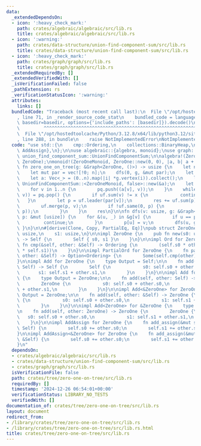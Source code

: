 ```yaml
---
data:
  _extendedDependsOn:
  - icon: ':heavy_check_mark:'
    path: crates/algebraic/algebraic/src/lib.rs
    title: crates/algebraic/algebraic/src/lib.rs
  - icon: ':warning:'
    path: crates/data-structure/union-find-component-sum/src/lib.rs
    title: crates/data-structure/union-find-component-sum/src/lib.rs
  - icon: ':heavy_check_mark:'
    path: crates/graph/graph/src/lib.rs
    title: crates/graph/graph/src/lib.rs
  _extendedRequiredBy: []
  _extendedVerifiedWith: []
  _isVerificationFailed: false
  _pathExtension: rs
  _verificationStatusIcon: ':warning:'
  attributes:
    links: []
  bundledCode: "Traceback (most recent call last):\n  File \"/opt/hostedtoolcache/Python/3.12.8/x64/lib/python3.12/site-packages/onlinejudge_verify/documentation/build.py\"\
    , line 71, in _render_source_code_stat\n    bundled_code = language.bundle(stat.path,\
    \ basedir=basedir, options={'include_paths': [basedir]}).decode()\n          \
    \         ^^^^^^^^^^^^^^^^^^^^^^^^^^^^^^^^^^^^^^^^^^^^^^^^^^^^^^^^^^^^^^^^^^^^^^^^^^^^^^^^^\n\
    \  File \"/opt/hostedtoolcache/Python/3.12.8/x64/lib/python3.12/site-packages/onlinejudge_verify/languages/rust.py\"\
    , line 288, in bundle\n    raise NotImplementedError\nNotImplementedError\n"
  code: "use std::{\n    cmp::Ordering,\n    collections::BinaryHeap,\n    ops::{Add,\
    \ AddAssign},\n};\n\nuse algebraic::{algebra, monoid};\nuse graph::Graph;\nuse\
    \ union_find_component_sum::UnionFindComponentSum;\n\nalgebra!(ZeroOneMonoid,\
    \ ZeroOne);\nmonoid!(ZeroOneMonoid, ZeroOne::new(0, 0), |a, b| a + b);\n\npub\
    \ fn zero_one_on_tree(g: &Graph<ZeroOne, ()>) -> usize {\n    let n = g.len();\n\
    \    let mut par = vec![!0; n];\n    dfs(0, g, &mut par);\n    let mut res = 0;\n\
    \    let a: Vec<_> = (0..n).map(|i| *g.vertex(i)).collect();\n    let mut uf =\
    \ UnionFindComponentSum::<ZeroOneMonoid, false>::new(&a);\n    let mut pq = BinaryHeap::new();\n\
    \    for v in 1..n {\n        pq.push((a[v], v));\n    }\n    while let Some((x,\
    \ v)) = pq.pop() {\n        if uf.sum(v) != x {\n            continue;\n     \
    \   }\n        let p = uf.leader(par[v]);\n        res += uf.sum(p).s1 * uf.sum(v).s0;\n\
    \        uf.merge(p, v);\n        if !uf.same(0, p) {\n            pq.push((uf.sum(p),\
    \ p));\n        }\n    }\n    res\n}\n\nfn dfs(v: usize, g: &Graph<ZeroOne, ()>,\
    \ p: &mut [usize]) {\n    for &(u, _) in &g[v] {\n        if u == p[v] {\n   \
    \         continue;\n        }\n        p[u] = v;\n        dfs(u, g, p);\n   \
    \ }\n}\n\n#[derive(Clone, Copy, PartialEq, Eq)]\npub struct ZeroOne {\n    s0:\
    \ usize,\n    s1: usize,\n}\n\nimpl ZeroOne {\n    pub fn new(s0: usize, s1: usize)\
    \ -> Self {\n        Self { s0, s1 }\n    }\n}\n\nimpl Ord for ZeroOne {\n   \
    \ fn cmp(&self, other: &Self) -> Ordering {\n        (self.s0 * other.s1).cmp(&(other.s0\
    \ * self.s1))\n    }\n}\n\nimpl PartialOrd for ZeroOne {\n    fn partial_cmp(&self,\
    \ other: &Self) -> Option<Ordering> {\n        Some(self.cmp(other))\n    }\n\
    }\n\nimpl Add for ZeroOne {\n    type Output = Self;\n\n    fn add(self, other:\
    \ Self) -> Self {\n        Self {\n            s0: self.s0 + other.s0,\n     \
    \       s1: self.s1 + other.s1,\n        }\n    }\n}\n\nimpl Add for &ZeroOne\
    \ {\n    type Output = ZeroOne;\n\n    fn add(self, other: Self) -> ZeroOne {\n\
    \        ZeroOne {\n            s0: self.s0 + other.s0,\n            s1: self.s1\
    \ + other.s1,\n        }\n    }\n}\n\nimpl Add<&ZeroOne> for ZeroOne {\n    type\
    \ Output = ZeroOne;\n\n    fn add(self, other: &Self) -> ZeroOne {\n        ZeroOne\
    \ {\n            s0: self.s0 + other.s0,\n            s1: self.s1 + other.s1,\n\
    \        }\n    }\n}\n\nimpl Add<ZeroOne> for &ZeroOne {\n    type Output = ZeroOne;\n\
    \n    fn add(self, other: ZeroOne) -> ZeroOne {\n        ZeroOne {\n         \
    \   s0: self.s0 + other.s0,\n            s1: self.s1 + other.s1,\n        }\n\
    \    }\n}\n\nimpl AddAssign for ZeroOne {\n    fn add_assign(&mut self, other:\
    \ Self) {\n        self.s0 += other.s0;\n        self.s1 += other.s1;\n    }\n\
    }\n\nimpl AddAssign<&ZeroOne> for ZeroOne {\n    fn add_assign(&mut self, other:\
    \ &Self) {\n        self.s0 += other.s0;\n        self.s1 += other.s1;\n    }\n\
    }\n"
  dependsOn:
  - crates/algebraic/algebraic/src/lib.rs
  - crates/data-structure/union-find-component-sum/src/lib.rs
  - crates/graph/graph/src/lib.rs
  isVerificationFile: false
  path: crates/tree/zero-one-on-tree/src/lib.rs
  requiredBy: []
  timestamp: '2024-12-26 06:54:01+00:00'
  verificationStatus: LIBRARY_NO_TESTS
  verifiedWith: []
documentation_of: crates/tree/zero-one-on-tree/src/lib.rs
layout: document
redirect_from:
- /library/crates/tree/zero-one-on-tree/src/lib.rs
- /library/crates/tree/zero-one-on-tree/src/lib.rs.html
title: crates/tree/zero-one-on-tree/src/lib.rs
---
```

